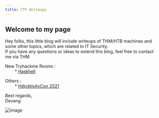 ```yaml
---
title: CTF Writeups
---
```


## Welcome to my page

Hey folks, this little blog will include writeups of THM/HTB machines and some other topics, which are related to IT Security.\
If you have any questions or ideas to extend this blog, feel free to contact me via THM 

New Tryhackme Rooms :\
&nbsp;&nbsp;&nbsp;&nbsp;&nbsp;&nbsp;&nbsp; * [Haskhell](tryhackme/haskhell)

Others :\
&nbsp;&nbsp;&nbsp;&nbsp;&nbsp;&nbsp;&nbsp; * [H@cktivityCon 2021](/hacktivityCon)

Best regards,\
Devang

![image](https://tryhackme-badges.s3.amazonaws.com/devangsolanki.png)
